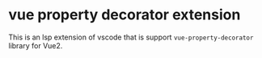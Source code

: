 # vue property decorator extension

This is an lsp extension of vscode that is support `vue-property-decorator` library for Vue2.
